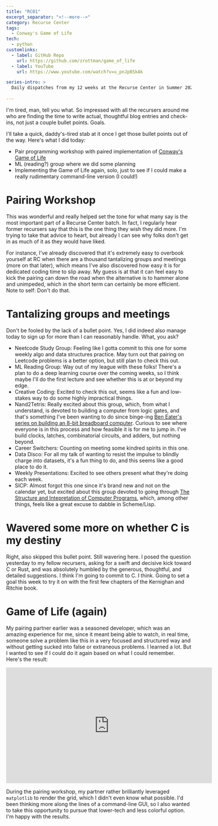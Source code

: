 ```yaml
---
title: "RC01"
excerpt_separator: "<!--more-->"
category: Recurse Center
tags:
  - Conway's Game of Life
tech:
  - python
customlinks:
  - label: GitHub Repo
    url: https://github.com/zrottman/game_of_life
  - label: YouTube
    url: https://www.youtube.com/watch?v=u_pnJpBSkAk

series-intro: >
  Daily dispatches from my 12 weeks at the Recurse Center in Summer 2023
  
---
```


I'm tired, man, tell you what. So impressed with all the recursers around me who are finding the time to write actual, thoughtful blog entries and check-ins, not just a couple bullet points. Goals.

<!--more-->

I'll take a quick, daddy's-tired stab at it once I get those bullet points out of the way. Here's what I did today:
- Pair programming workshop with paired implementation of [Conway's Game of Life](https://en.wikipedia.org/wiki/Conway%27s_Game_of_Life)
- ML (reading?) group where we did some planning
- Implementing the Game of Life again, solo, just to see if I could make a really rudimentary command-line version (I could!) 

# Pairing Workshop
This was wonderful and really helped set the tone for what many say is the most important part of a Recurse Center batch. In fact, I regularly hear former recursers say that this is the one thing they wish they did more. I'm trying to take that advice to heart, but already I can see why folks don't get in as much of it as they would have liked.

For instance, I've already discovered that it's extremely easy to overbook yourself at RC when there are a thousand tantalizing groups and meetings (more on that later), which means I've also discovered how easy it is for dedicated coding time to slip away. My guess is at that it can feel easy to kick the pairing can down the road when the alternative is to hammer alone and unimpeded, which in the short term can certainly be more efficient. Note to self: Don't do that.

# Tantalizing groups and meetings
Don't be fooled by the lack of a bullet point. Yes, I did indeed also manage today to sign up for more than I can reasonably handle. What, you ask?
- Neetcode Study Group: Feeling like I gotta commit to this one for some weekly algo and data structures practice. May turn out that pairing on Leetcode problems is a better option, but still plan to check this out.
- ML Reading Group: Way out of my league with these folks! There's a plan to do a deep learning course over the coming weeks, so I think maybe I'll do the first lecture and see whether this is at or beyond my edge.
- Creative Coding: Excited to check this out, seems like a fun and low-stakes way to do some highly impractical things.
- Nand2Tetris: Really excited about this group, which, from what I understand, is devoted to building a computer from logic gates, and that's something I've been wanting to do since binge-ing [Ben Eater's series on building an 8-bit breadboard computer](https://www.youtube.com/playlist?list=PLowKtXNTBypGqImE405J2565dvjafglHU). Curious to see where everyone is in this process and how feasible it is for me to jump in. I've build clocks, latches, combinatorial circuits, and adders, but nothing beyond.
- Career Switchers: Counting on meeting some kindred spirits in this one.
- Data Disco: For all my talk of wanting to resist the impulse to blindly charge into datasets, it's a fun thing to do, and this seems like a good place to do it.
- Weekly Presentations: Excited to see others present what they're doing each week.
- SICP: Almost forgot this one since it's brand new and not on the calendar yet, but excited about this group devoted to going through [The Structure and Intepretation of Computer Programs](https://mitp-content-server.mit.edu/books/content/sectbyfn/books_pres_0/6515/sicp.zip/index.html), which, among other things, feels like a great excuse to dabble in Scheme/Lisp.

# Wavered some more on whether C is my destiny
Right, also skipped this bullet point. Still wavering here. I posed the question yesterday to my fellow recursers, asking for a swift and decisive kick toward C or Rust, and was absolutely humbled by the generous, thoughtful, and detailed suggestions. I think I'm going to commit to C. I think. Going to set a goal this week to try it on with the first few chapters of the Kernighan and Ritchie book.

# Game of Life (again)
My pairing partner earlier was a seasoned developer, which was an amazing experience for me, since it meant being able to watch, in real time, someone solve a problem like this in a very focused and structured way and without getting sucked into false or extraneous problems. I learned a lot. But I wanted to see if I could do it again based on what I could remember. Here's the result:

<iframe width="560" height="315" src="https://www.youtube.com/embed/u_pnJpBSkAk" title="YouTube video player" frameborder="0" allow="accelerometer; autoplay; clipboard-write; encrypted-media; gyroscope; picture-in-picture; web-share" allowfullscreen></iframe>

During the pairing workshop, my partner rather brilliantly leveraged `matplotlib` to render the grid, which I didn't even know what possible. I'd been thinking more along the lines of a command-line GUI, so I also wanted to take this opportunity to pursue that lower-tech and less colorful option. I'm happy with the results.

